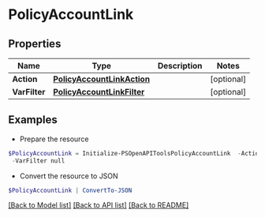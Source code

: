 # PolicyAccountLink
## Properties

Name | Type | Description | Notes
------------ | ------------- | ------------- | -------------
**Action** | [**PolicyAccountLinkAction**](PolicyAccountLinkAction.md) |  | [optional] 
**VarFilter** | [**PolicyAccountLinkFilter**](PolicyAccountLinkFilter.md) |  | [optional] 

## Examples

- Prepare the resource
```powershell
$PolicyAccountLink = Initialize-PSOpenAPIToolsPolicyAccountLink  -Action null `
 -VarFilter null
```

- Convert the resource to JSON
```powershell
$PolicyAccountLink | ConvertTo-JSON
```

[[Back to Model list]](../README.md#documentation-for-models) [[Back to API list]](../README.md#documentation-for-api-endpoints) [[Back to README]](../README.md)

